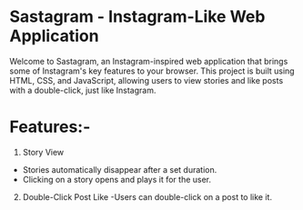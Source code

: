 # Sastagram - Instagram-Like Web Application

Welcome to Sastagram, an Instagram-inspired web application that brings some of Instagram's key features to your browser. This project is built using HTML, CSS, and JavaScript, allowing users to view stories and like posts with a double-click, just like Instagram.

# Features:-

1. Story View
- Stories automatically disappear after a set duration.
- Clicking on a story opens and plays it for the user.

2. Double-Click Post Like
-Users can double-click on a post to like it.


